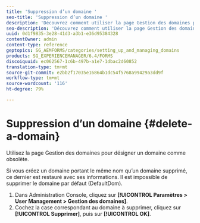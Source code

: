 ```yaml
---
title: 'Suppression d’un domaine '
seo-title: 'Suppression d’un domaine '
description: 'Découvrez comment utiliser la page Gestion des domaines pour supprimer un domaine ou pour désigner un domaine comme obsolète. '
seo-description: 'Découvrez comment utiliser la page Gestion des domaines pour supprimer un domaine ou pour désigner un domaine comme obsolète. '
uuid: 0d1f9835-3e28-41d3-a3b1-e36d95384328
contentOwner: admin
content-type: reference
geptopics: SG_AEMFORMS/categories/setting_up_and_managing_domains
products: SG_EXPERIENCEMANAGER/6.4/FORMS
discoiquuid: ec062567-1c6b-497b-a1e7-1dbac2d60852
translation-type: tm+mt
source-git-commit: e2bb2f17035e16864b1dc54f5768a99429a3dd9f
workflow-type: tm+mt
source-wordcount: '116'
ht-degree: 79%

---
```



# Suppression d’un domaine {#delete-a-domain}

Utilisez la page Gestion des domaines pour désigner un domaine comme obsolète.

Si vous créez un domaine portant le même nom qu’un domaine supprimé, ce dernier est restauré avec ses informations. Il est impossible de supprimer le domaine par défaut (DefaultDom).

1. Dans Administration Console, cliquez sur **[!UICONTROL Paramètres > User Management > Gestion des domaines]**.
1. Cochez la case correspondant au domaine à supprimer, cliquez sur **[!UICONTROL Supprimer]**, puis sur **[!UICONTROL OK]**.

